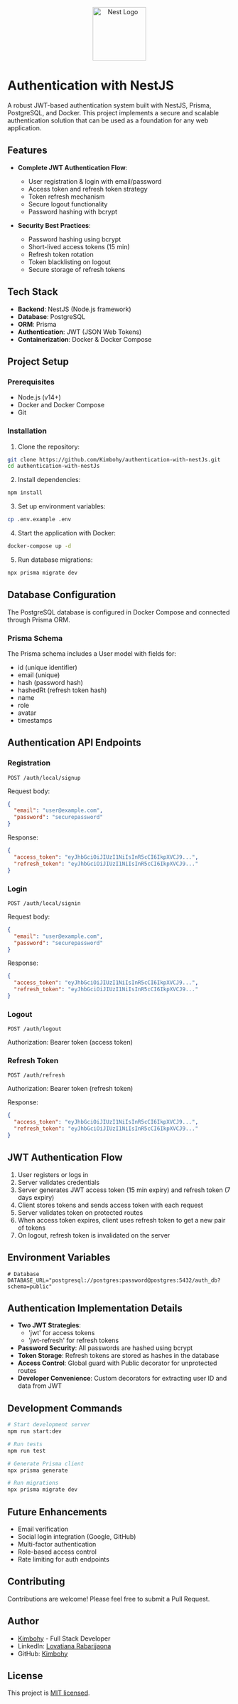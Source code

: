 <p align="center">
  <a href="https://github.com/Kimbohy/authentication-with-nestJs" target="blank"><img src="https://nestjs.com/img/logo-small.svg" width="120" alt="Nest Logo" /></a>
</p>

# Authentication with NestJS

A robust JWT-based authentication system built with NestJS, Prisma, PostgreSQL, and Docker. This project implements a secure and scalable authentication solution that can be used as a foundation for any web application.

## Features

- **Complete JWT Authentication Flow**:

  - User registration & login with email/password
  - Access token and refresh token strategy
  - Token refresh mechanism
  - Secure logout functionality
  - Password hashing with bcrypt

- **Security Best Practices**:
  - Password hashing using bcrypt
  - Short-lived access tokens (15 min)
  - Refresh token rotation
  - Token blacklisting on logout
  - Secure storage of refresh tokens

## Tech Stack

- **Backend**: NestJS (Node.js framework)
- **Database**: PostgreSQL
- **ORM**: Prisma
- **Authentication**: JWT (JSON Web Tokens)
- **Containerization**: Docker & Docker Compose

## Project Setup

### Prerequisites

- Node.js (v14+)
- Docker and Docker Compose
- Git

### Installation

1. Clone the repository:

```bash
git clone https://github.com/Kimbohy/authentication-with-nestJs.git
cd authentication-with-nestJs
```

2. Install dependencies:

```bash
npm install
```

3. Set up environment variables:

```bash
cp .env.example .env
```

4. Start the application with Docker:

```bash
docker-compose up -d
```

5. Run database migrations:

```bash
npx prisma migrate dev
```

## Database Configuration

The PostgreSQL database is configured in Docker Compose and connected through Prisma ORM.

### Prisma Schema

The Prisma schema includes a User model with fields for:

- id (unique identifier)
- email (unique)
- hash (password hash)
- hashedRt (refresh token hash)
- name
- role
- avatar
- timestamps

## Authentication API Endpoints

### Registration

```
POST /auth/local/signup
```

Request body:

```json
{
  "email": "user@example.com",
  "password": "securepassword"
}
```

Response:

```json
{
  "access_token": "eyJhbGciOiJIUzI1NiIsInR5cCI6IkpXVCJ9...",
  "refresh_token": "eyJhbGciOiJIUzI1NiIsInR5cCI6IkpXVCJ9..."
}
```

### Login

```
POST /auth/local/signin
```

Request body:

```json
{
  "email": "user@example.com",
  "password": "securepassword"
}
```

Response:

```json
{
  "access_token": "eyJhbGciOiJIUzI1NiIsInR5cCI6IkpXVCJ9...",
  "refresh_token": "eyJhbGciOiJIUzI1NiIsInR5cCI6IkpXVCJ9..."
}
```

### Logout

```
POST /auth/logout
```

Authorization: Bearer token (access token)

### Refresh Token

```
POST /auth/refresh
```

Authorization: Bearer token (refresh token)

Response:

```json
{
  "access_token": "eyJhbGciOiJIUzI1NiIsInR5cCI6IkpXVCJ9...",
  "refresh_token": "eyJhbGciOiJIUzI1NiIsInR5cCI6IkpXVCJ9..."
}
```

## JWT Authentication Flow

1. User registers or logs in
2. Server validates credentials
3. Server generates JWT access token (15 min expiry) and refresh token (7 days expiry)
4. Client stores tokens and sends access token with each request
5. Server validates token on protected routes
6. When access token expires, client uses refresh token to get a new pair of tokens
7. On logout, refresh token is invalidated on the server

## Environment Variables

```
# Database
DATABASE_URL="postgresql://postgres:password@postgres:5432/auth_db?schema=public"
```

## Authentication Implementation Details

- **Two JWT Strategies**:
  - 'jwt' for access tokens
  - 'jwt-refresh' for refresh tokens
- **Password Security**: All passwords are hashed using bcrypt
- **Token Storage**: Refresh tokens are stored as hashes in the database
- **Access Control**: Global guard with Public decorator for unprotected routes
- **Developer Convenience**: Custom decorators for extracting user ID and data from JWT

## Development Commands

```bash
# Start development server
npm run start:dev

# Run tests
npm run test

# Generate Prisma client
npx prisma generate

# Run migrations
npx prisma migrate dev
```


## Future Enhancements

- Email verification
- Social login integration (Google, GitHub)
- Multi-factor authentication
- Role-based access control
- Rate limiting for auth endpoints

## Contributing

Contributions are welcome! Please feel free to submit a Pull Request.

## Author

- [Kimbohy](https://kimbohy.vercel.app) - Full Stack Developer
- LinkedIn: [Lovatiana Rabarijaona](https://www.linkedin.com/in/lovatiana-rabarijaona/)
- GitHub: [Kimbohy](https://github.com/Kimbohy)

## License

This project is [MIT licensed](LICENSE).
